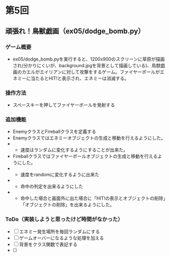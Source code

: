 # 第5回
## 頑張れ！鳥獣戯画（ex05/dodge_bomb.py）
### ゲーム概要
- ex05/dodge_bomb.pyを実行すると、1200x900のスクリーンに草原が描画され(分かりにくいが、background.jpgを背景として描画している)、鳥獣戯画のカエルがエイリアンに対して攻撃をするゲーム。ファイヤーボールがエネミーに当たるとHIT!と表示され、エネミーは消滅する。
### 操作方法
- スペースキーを押してファイヤーボールを発射する
### 追加機能
- EnemyクラスとFireballクラスを定義する
- Enemyクラスではエネミーオブジェクトの生成と移動を行えるようにした。
- - 速度はランダムに変化するようにすることが出来た。
- Fireballクラスではファイヤーボールオブジェクトの生成と移動を行えるようにした。
- - 速度をrandomに変化するように出来た
- - 命中の判定を出来るようにした
- - 命中した場合と画面外に出た場合に「HIT!の表示とオブジェクトの削除」「オブジェクトの削除」を出来るようにした。
### ToDo（実装しようと思ったけど時間がなかった）
- [ ] エネミー発生場所を毎回ランダムにする
- [ ] ゲームオーバーになるような処理を加える
- [ ] 背景をクラス関数で表記する
- [ ] 